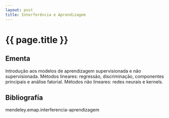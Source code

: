 ```yaml
---
layout: post
title: Interferência e Aprendizagem 
---
```


# {{ page.title }}

## Ementa

Introdução aos modelos de aprendizagem supervisionada e não
supervisionada.  Métodos lineares: regressão, discriminação,
componentes principais e análise fatorial.  Métodos não lineares:
redes neurais e kernels.

## Bibliografía

mendeley.emap.interferencia-aprendizagem